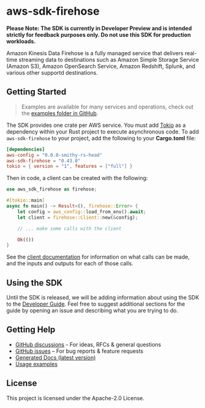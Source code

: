 # aws-sdk-firehose

**Please Note: The SDK is currently in Developer Preview and is intended strictly for
feedback purposes only. Do not use this SDK for production workloads.**

Amazon Kinesis Data Firehose is a fully managed service that delivers real-time streaming data to destinations such as Amazon Simple Storage Service (Amazon S3), Amazon OpenSearch Service, Amazon Redshift, Splunk, and various other supportd destinations.

## Getting Started

> Examples are available for many services and operations, check out the
> [examples folder in GitHub](https://github.com/awslabs/aws-sdk-rust/tree/main/examples).

The SDK provides one crate per AWS service. You must add [Tokio](https://crates.io/crates/tokio)
as a dependency within your Rust project to execute asynchronous code. To add `aws-sdk-firehose` to
your project, add the following to your **Cargo.toml** file:

```toml
[dependencies]
aws-config = "0.0.0-smithy-rs-head"
aws-sdk-firehose = "0.43.0"
tokio = { version = "1", features = ["full"] }
```

Then in code, a client can be created with the following:

```rust
use aws_sdk_firehose as firehose;

#[tokio::main]
async fn main() -> Result<(), firehose::Error> {
    let config = aws_config::load_from_env().await;
    let client = firehose::Client::new(&config);

    // ... make some calls with the client

    Ok(())
}
```

See the [client documentation](https://docs.rs/aws-sdk-firehose/latest/aws_sdk_firehose/client/struct.Client.html)
for information on what calls can be made, and the inputs and outputs for each of those calls.

## Using the SDK

Until the SDK is released, we will be adding information about using the SDK to the
[Developer Guide](https://docs.aws.amazon.com/sdk-for-rust/latest/dg/welcome.html). Feel free to suggest
additional sections for the guide by opening an issue and describing what you are trying to do.

## Getting Help

* [GitHub discussions](https://github.com/awslabs/aws-sdk-rust/discussions) - For ideas, RFCs & general questions
* [GitHub issues](https://github.com/awslabs/aws-sdk-rust/issues/new/choose) – For bug reports & feature requests
* [Generated Docs (latest version)](https://awslabs.github.io/aws-sdk-rust/)
* [Usage examples](https://github.com/awslabs/aws-sdk-rust/tree/main/examples)

## License

This project is licensed under the Apache-2.0 License.

